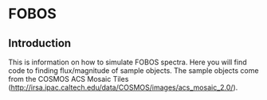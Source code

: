 # FOBOS
## Introduction
This is information on how to simulate FOBOS spectra. Here you will find code to finding flux/magnitude of sample objects. The sample objects come from the COSMOS ACS Mosaic Tiles (http://irsa.ipac.caltech.edu/data/COSMOS/images/acs_mosaic_2.0/). 